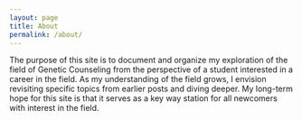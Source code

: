 ```yaml
---
layout: page
title: About
permalink: /about/
---
```




The purpose of this site is to document and organize my exploration of the field of Genetic Counseling from the perspective of a student interested in a career in the field. As my understanding of the field grows, I envision revisiting specific topics from earlier posts and diving deeper. My long-term hope for this site is that it serves as a key way station for all newcomers with interest in the field.

